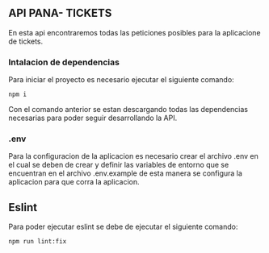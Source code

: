 ## API PANA- TICKETS

En esta api encontraremos todas las peticiones posibles para la aplicacione de tickets.

### Intalacion de dependencias

Para iniciar el proyecto es necesario ejecutar el siguiente comando:

```
npm i
```

Con el comando anterior se estan descargando todas las dependencias necesarias para poder seguir desarrollando la API.

### .env

Para la configuracion de la aplicacion es necesario crear el archivo .env en el cual se deben de crear y definir las variables de entorno que se encuentran en el archivo .env.example de esta manera se configura la aplicacion para que corra la aplicacion.

## Eslint

Para poder ejecutar eslint se debe de ejecutar el siguiente comando:

```
npm run lint:fix
```